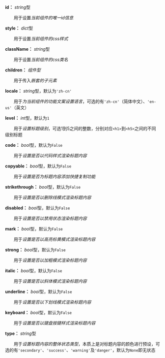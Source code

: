**id：** *string*型

　　用于设置*当前组件的唯一id信息*

**style：** *dict*型

　　用于设置*当前组件的css样式*

**className：** *string*型

　　用于设置*当前组件的css类名*

**children：** *组件型*

　　用于传入*嵌套的子元素*

**locale：** *string*型，默认为`'zh-cn'`

　　用于*为当前组件的功能文案设置语言*，可选的有`'zh-cn'`（简体中文）、`'en-us'`（英文）

**level：** *int*型，默认为`1`

　　用于*设置标题级别*，可选1到5之间的整数，分别对应`<h1>`到`<h5>`之间的不同级别标题

**code：** *bool*型，默认为`False`

　　用于*设置是否以代码样式渲染标题内容*

**copyable：** *bool*型，默认为`False`

　　用于*设置是否为标题内容添加快捷复制功能*

**strikethrough：** *bool*型，默认为`False`

　　用于*设置是否以删除线模式渲染标题内容*

**disabled：** *bool*型，默认为`False`

　　用于*设置是否以禁用状态渲染标题内容*

**mark：** *bool*型，默认为`False`

　　用于*设置是否以高亮标黄模式渲染标题内容*

**strong：** *bool*型，默认为`False`

　　用于*设置是否以加粗模式渲染标题内容*

**italic：** *bool*型，默认为`False`

　　用于*设置是否以斜体模式渲染标题内容*

**underline：** *bool*型，默认为`False`

　　用于*设置是否以下划线模式渲染标题内容*

**keyboard：** *bool*型，默认为`False`

　　用于*设置是否以键盘按键样式渲染标题内容*

**type：** *string*型

　　用于*设置标题内容的整体状态类型*，本质上是对标题内容的颜色进行预设，可选的有`'secondary'`、`'success'`、`'warning'`及`'danger'`，默认为`None`即无状态